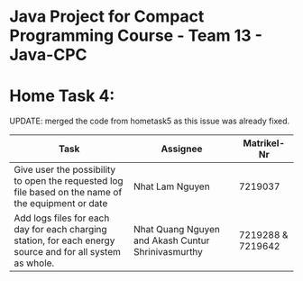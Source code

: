 # Java Project for Compact Programming Course - Team 13 - Java-CPC

# Home Task 4:

UPDATE: merged the code from hometask5 as this issue was already fixed.

| Task                                                                                                       | Assignee                                           | Matrikel-Nr       |
| ---------------------------------------------------------------------------------------------------------- | -------------------------------------------------- | ----------------- |
| Give user the possibility to open the requested log file based on the name of the equipment or date        | Nhat Lam Nguyen                                    | 7219037           |
| Add logs files for each day for each charging station, for each energy source and for all system as whole. | Nhat Quang Nguyen and Akash Cuntur Shrinivasmurthy | 7219288 & 7219642 |
